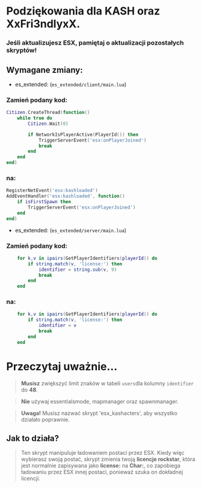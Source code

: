 # Podziękowania dla KASH oraz XxFri3ndlyxX.
### Jeśli aktualizujesz ESX, pamiętaj o aktualizacji pozostałych skryptów!

## Wymagane zmiany:

* es_extended: (`es_extended/client/main.lua`)

### Zamień podany kod:

```lua
Citizen.CreateThread(function()
	while true do
		Citizen.Wait(0)

		if NetworkIsPlayerActive(PlayerId()) then
			TriggerServerEvent('esx:onPlayerJoined')
			break
		end
	end
end)
```

### na:

```lua
RegisterNetEvent('esx:kashloaded')
AddEventHandler('esx:kashloaded', function()
	if isFirstSpawn then
		TriggerServerEvent('esx:onPlayerJoined')
	end
end)
```

* es_extended: (`es_extended/server/main.lua`)

### Zamień podany kod:

```lua
	for k,v in ipairs(GetPlayerIdentifiers(playerId)) do
		if string.match(v, 'license:') then
			identifier = string.sub(v, 9)
			break
		end
	end
```

### na:


```lua
	for k,v in ipairs(GetPlayerIdentifiers(playerId)) do
		if string.match(v, 'license:') then
			identifier = v
			break
		end
	end
```

# Przeczytaj uważnie...
> **Musisz** zwiększyć limit znaków w tabeli `users`dla kolumny `identifier` do **48**.

> **Nie** używaj essentialsmode, mapmanager oraz spawnmanager.

> **Uwaga!** Musisz nazwać skrypt 'esx_kashacters', aby wszystko działało poprawnie.

## Jak to działa?
> Ten skrypt manipuluje ładowaniem postaci przez ESX.
Kiedy więc wybierasz swoją postać, skrypt zmienia twoją **licencje rockstar**, która jest normalnie zapisywana jako **license:** na **Char:**, co zapobiega ładowaniu przez ESX innej postaci, ponieważ szuka on dokładnej licencji.
